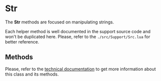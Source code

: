 # Str

The **Str** methods are focused on manipulating strings.

Each helper method is well documented in the support source code and won't
be duplicated here. Please, refer to the `./src/Support/Src.lua` for better
reference.

## Methods

Please, refer to the [technical documentation](../../library-structure/luadocs#generated-docs)
to get more information about this class and its methods.